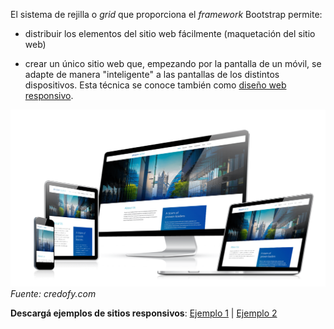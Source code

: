 El sistema de rejilla o _grid_ que proporciona el _framework_ Bootstrap permite:

* distribuir los elementos del sitio web fácilmente (maquetación del sitio web)

* crear un único sitio web que, empezando por la pantalla de un móvil, se adapte de manera "inteligente" a las pantallas de los distintos dispositivos. Esta técnica se conoce también como [diseño web responsivo](http://diseñowebresponsive.org/?utm_source=redirects&utm_medium=dise%25C3%25B1owebresponsivo.com.ar). 



![Diseño responsivo](imgBootstrap/responsive-web-design.png)
_Fuente: credofy.com_



**Descargá ejemplos de sitios responsivos**: [Ejemplo 1](descargas/theme_app_starter.zip) | [Ejemplo 2](descargas/theme_landing.zip)